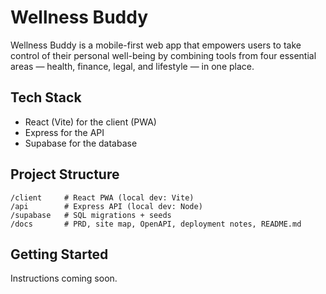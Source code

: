 # Wellness Buddy

Wellness Buddy is a mobile-first web app that empowers users to take control of their personal well-being by combining tools from four essential areas — health, finance, legal, and lifestyle — in one place.

## Tech Stack
- React (Vite) for the client (PWA)
- Express for the API
- Supabase for the database

## Project Structure
```
/client     # React PWA (local dev: Vite)
/api        # Express API (local dev: Node)
/supabase   # SQL migrations + seeds
/docs       # PRD, site map, OpenAPI, deployment notes, README.md
```

## Getting Started
Instructions coming soon.
